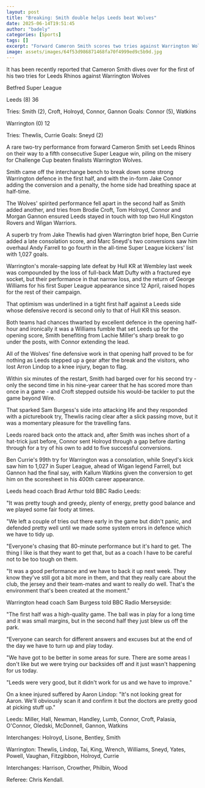 ```yaml
---
layout: post
title: "Breaking: Smith double helps Leeds beat Wolves"
date: 2025-06-14T19:51:45
author: "badely"
categories: [Sports]
tags: []
excerpt: "Forward Cameron Smith scores two tries against Warrington Wolves to set Leeds Rhinos on their way to a fourth successive Super League victory."
image: assets/images/64f53d986871468fa70f4999ed9c5b9d.jpg
---
```


It has been recently reported that Cameron Smith dives over for the first of his two tries for Leeds Rhinos against Warrington Wolves

Betfred Super League

Leeds (8) 36

Tries: Smith (2), Croft, Holroyd, Connor, Gannon Goals: Connor (5), Watkins

Warrington (0) 12

Tries: Thewlis, Currie Goals: Sneyd (2)

A rare two-try performance from forward Cameron Smith set Leeds Rhinos on their way to a fifth consecutive Super League win, piling on the misery for Challenge Cup beaten finalists Warrington Wolves.

Smith came off the interchange bench to break down some strong Warrington defence in the first half, and with the in-form Jake Connor adding the conversion and a penalty, the home side had breathing space at half-time.

The Wolves' spirited performance fell apart in the second half as Smith added another, and tries from Brodie Croft, Tom Holroyd, Connor and Morgan Gannon ensured Leeds stayed in touch with top two Hull Kingston Rovers and Wigan Warriors.

A superb try from Jake Thewlis had given Warrington brief hope, Ben Currie added a late consolation score, and Marc Sneyd's two conversions saw him overhaul Andy Farrell to go fourth in the all-time Super League kickers' list with 1,027 goals.

Warrington's morale-sapping late defeat by Hull KR at Wembley last week was compounded by the loss of full-back Matt Dufty with a fractured eye socket, but their performance in that narrow loss, and the return of George Williams for his first Super League appearance since 12 April, raised hopes for the rest of their campaign.

That optimism was underlined in a tight first half against a Leeds side whose defensive record is second only to that of Hull KR this season.

Both teams had chances thwarted by excellent defence in the opening half-hour and ironically it was a Williams fumble that set Leeds up for the opening score, Smith benefiting from Lachie Miller's sharp break to go under the posts, with Connor extending the lead.

All of the Wolves' fine defensive work in that opening half proved to be for nothing as Leeds stepped up a gear after the break and the visitors, who lost Arron Lindop to a knee injury, began to flag.

Within six minutes of the restart, Smith had barged over for his second try - only the second time in his nine-year career that he has scored more than once in a game - and Croft stepped outside his would-be tackler to put the game beyond Wire.

That sparked Sam Burgess's side into attacking life and they responded with a picturebook try, Thewlis racing clear after a slick passing move, but it was a momentary pleasure for the travelling fans.

Leeds roared back onto the attack and, after Smith was inches short of a hat-trick just before, Connor sent Holroyd through a gap before darting through for a try of his own to add to five successful  conversions.

Ben Currie's 99th try for Warrington was a consolation, while Sneyd's kick saw him to 1,027 in Super League, ahead of Wigan legend Farrell, but Gannon had the final say, with Kallum Watkins given the conversion to get him on the scoresheet in his 400th career appearance.

Leeds head coach Brad Arthur told BBC Radio Leeds:

"It was pretty tough and greedy, plenty of energy, pretty good balance and we played some fair footy at times. 

"We left a couple of tries out there early in the game but didn't panic, and defended pretty well until we made some system errors in defence which we have to tidy up.

"Everyone's chasing that 80-minute performance but it's hard to get. The thing I like is that they want to get that, but as a coach I have to be careful not to be too tough on them.

"It was a good performance and we have to back it up next week. They know they've still got a bit more in them, and that they really care about the club, the jersey and their team-mates and want to really do well. That's the environment that's been created at the moment."

Warrington head coach Sam Burgess told BBC Radio Merseyside:

"The first half was a high-quality game. The ball was in play for a long time and it was small margins, but in the second half they just blew us off the park.

"Everyone can search for different answers and excuses but at the end of the day we have to turn up and play today.

"We have got to be better in some areas for sure. There are some areas I don't like but we were trying our backsides off and it just wasn't happening for us today.

"Leeds were very good, but it didn't work for us and we have to improve."

On a knee injured suffered by Aaron Lindop: "It's not looking great for Aaron. We'll obviously scan it and confirm it but the doctors are pretty good at picking stuff up."

Leeds: Miller, Hall, Newman, Handley, Lumb, Connor, Croft, Palasia, O'Connor, Oledski, McDonnell, Gannon, Watkins

Interchanges: Holroyd, Lisone, Bentley, Smith

Warrington: Thewlis, Lindop, Tai, King, Wrench, Williams, Sneyd, Yates, Powell, Vaughan, Fitzgibbon, Holroyd, Currie

Interchanges: Harrison, Crowther, Philbin, Wood

Referee: Chris Kendall.

